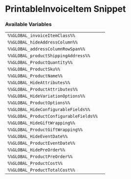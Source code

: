 # PrintableInvoiceItem Snippet

### Available Variables
|||
|---|---|
| `%%GLOBAL_invoiceItemClass%%` |
| `%%GLOBAL_hideAddressColumn%%` |
| `%%GLOBAL_addressColumnRowSpan%%` |
| `%%GLOBAL_productShippingAddress%%` |
| `%%GLOBAL_ProductQuantity%%` |
| `%%GLOBAL_ProductSku%%` |
| `%%GLOBAL_ProductName%%` |
| `%%GLOBAL_HideAttributes%%` |
| `%%GLOBAL_ProductAttributes%%` |
| `%%GLOBAL_HideVariationOptions%%` |
| `%%GLOBAL_ProductOptions%%` |
| `%%GLOBAL_HideConfigurableFields%%` |
| `%%GLOBAL_ProductConfigurableFields%%` |
| `%%GLOBAL_HideGiftWrapping%%` |
| `%%GLOBAL_ProductGiftWrapping%%` |
| `%%GLOBAL_HideEventDate%%` |
| `%%GLOBAL_ProductEventDate%%` |
| `%%GLOBAL_HidePreOrder%%` |
| `%%GLOBAL_ProductPreOrder%%` |
| `%%GLOBAL_ProductCost%%` |
| `%%GLOBAL_ProductTotalCost%%` |
